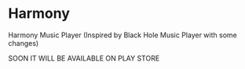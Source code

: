 # Harmony
Harmony Music Player (Inspired by Black Hole Music Player with some changes)

SOON IT WILL BE AVAILABLE ON PLAY STORE
